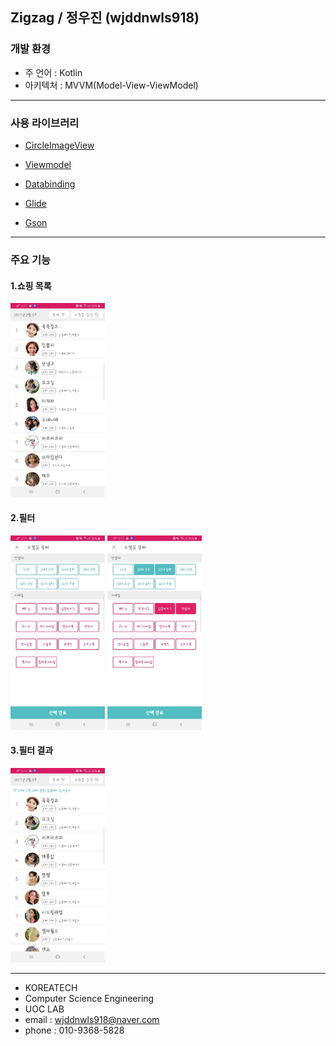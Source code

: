 ﻿## **Zigzag** / 정우진 (wjddnwls918)


### 개발 환경
- 주 언어 : Kotlin
- 아키텍처 : MVVM(Model-View-ViewModel)

------------------------------------------

### 사용 라이브러리
- [CircleImageView](https://github.com/hdodenhof/CircleImageView)
- [Viewmodel](https://developer.android.com/topic/libraries/architecture/viewmodel)
- [Databinding](https://developer.android.com/topic/libraries/data-binding?hl=ko)

- [Glide](https://github.com/bumptech/glide)
- [Gson](https://github.com/google/gson)

------------------------------------------

### 주요 기능

#### 1.쇼핑 목록

<div>
<img src="./image/image1.jpg" width="30%" />

</div>
  
 
#### 2.필터

<div>
<img src="./image/image2.jpg" width="30%" />

<img src="./image/image3.jpg" width="30%" />
</div>

#### 3.필터 결과

<div>
<img src="./image/image4.jpg" width="30%" />

</div>


------------------------------------------
- KOREATECH
- Computer Science Engineering
- UOC LAB
- email : wjddnwls918@naver.com
- phone : 010-9368-5828

